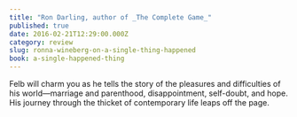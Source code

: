 ```yaml
---
title: "Ron Darling, author of _The Complete Game_"
published: true
date: 2016-02-21T12:29:00.000Z
category: review
slug: ronna-wineberg-on-a-single-thing-happened
book: a-single-happened-thing
---
```

Felb will charm you as he tells the story of the pleasures and difficulties of his world—marriage and parenthood, disappointment, self-doubt, and hope. His journey through the thicket of contemporary life leaps off the page.